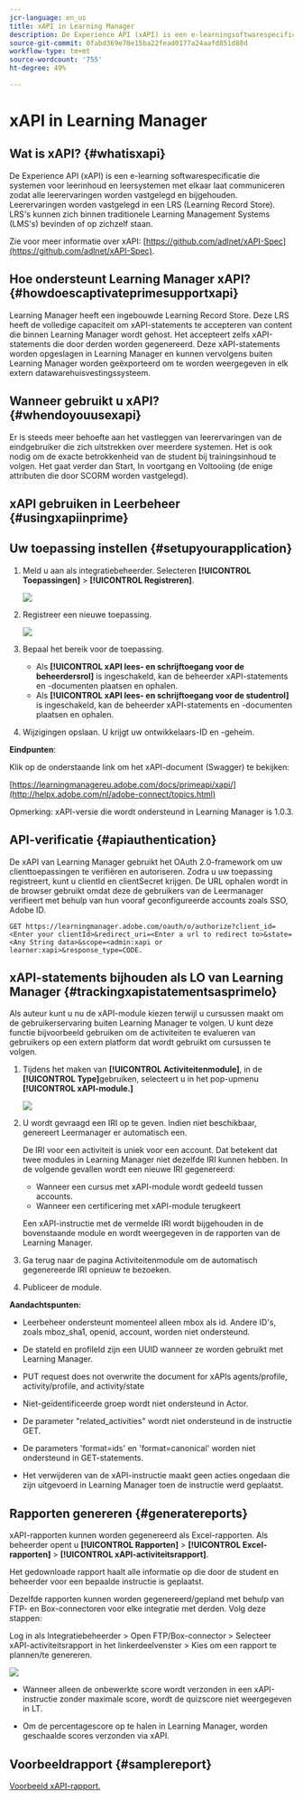 ```yaml
---
jcr-language: en_us
title: xAPI in Learning Manager
description: De Experience API (xAPI) is een e-learningsoftwarespecificatie waarmee leerinhoud en leersystemen met elkaar kunnen communiceren op een manier die alle soorten leerervaringen opslaat en bijhoudt.
source-git-commit: 0fabd369e70e15ba22fead0177a24aafd851d88d
workflow-type: tm+mt
source-wordcount: '755'
ht-degree: 49%

---
```




# xAPI in Learning Manager

## Wat is xAPI? {#whatisxapi}

De Experience API (xAPI) is een e-learning softwarespecificatie die systemen voor leerinhoud en leersystemen met elkaar laat communiceren zodat alle leerervaringen worden vastgelegd en bijgehouden. Leerervaringen worden vastgelegd in een LRS (Learning Record Store). LRS&#39;s kunnen zich binnen traditionele Learning Management Systems (LMS&#39;s) bevinden of op zichzelf staan.

Zie voor meer informatie over xAPI:  [https://github.com/adlnet/xAPI-Spec](https://github.com/adlnet/xAPI-Spec).

## Hoe ondersteunt Learning Manager xAPI? {#howdoescaptivateprimesupportxapi}

Learning Manager heeft een ingebouwde Learning Record Store. Deze LRS heeft de volledige capaciteit om xAPI-statements te accepteren van content die binnen Learning Manager wordt gehost. Het accepteert zelfs xAPI-statements die door derden worden gegenereerd. Deze xAPI-statements worden opgeslagen in Learning Manager en kunnen vervolgens buiten Learning Manager worden geëxporteerd om te worden weergegeven in elk extern datawarehuisvestingssysteem.

## Wanneer gebruikt u xAPI? {#whendoyouusexapi}

Er is steeds meer behoefte aan het vastleggen van leerervaringen van de eindgebruiker die zich uitstrekken over meerdere systemen.  Het is ook nodig om de exacte betrokkenheid van de student bij trainingsinhoud te volgen. Het gaat verder dan Start, In voortgang en Voltooiing (de enige attributen die door SCORM worden vastgelegd).

## xAPI gebruiken in Leerbeheer {#usingxapiinprime}

## Uw toepassing instellen {#setupyourapplication}

1. Meld u aan als integratiebeheerder. Selecteren **[!UICONTROL Toepassingen]** > **[!UICONTROL Registreren]**.

   ![](assets/appregistration.png)

1. Registreer een nieuwe toepassing.

   ![](assets/appregistration.png)

1. Bepaal het bereik voor de toepassing.

   * Als **[!UICONTROL xAPI lees- en schrijftoegang voor de beheerdersrol]** is ingeschakeld, kan de beheerder xAPI-statements en -documenten plaatsen en ophalen.
   * Als **[!UICONTROL xAPI lees- en schrijftoegang voor de studentrol]** is ingeschakeld, kan de beheerder xAPI-statements en -documenten plaatsen en ophalen.

1. Wijzigingen opslaan. U krijgt uw ontwikkelaars-ID en -geheim.

**Eindpunten**:

Klik op de onderstaande link om het xAPI-document (Swagger) te bekijken:

[https://learningmanagereu.adobe.com/docs/primeapi/xapi/](http://helpx.adobe.com/nl/adobe-connect/topics.html)

Opmerking: xAPI-versie die wordt ondersteund in Learning Manager is 1.0.3.

## API-verificatie {#apiauthentication}

De xAPI van Learning Manager gebruikt het OAuth 2.0-framework om uw clienttoepassingen te verifiëren en autoriseren. Zodra u uw toepassing registreert, kunt u clientId en clientSecret krijgen. De URL ophalen wordt in de browser gebruikt omdat deze de gebruikers van de Leermanager verifieert met behulp van hun vooraf geconfigureerde accounts zoals SSO, Adobe ID.

```
GET https://learningmanager.adobe.com/oauth/o/authorize?client_id=<Enter your clientId>&redirect_uri=<Enter a url to redirect to>&state=<Any String data>&scope=<admin:xapi or learner:xapi>&response_type=CODE.
```

## xAPI-statements bijhouden als LO van Learning Manager {#trackingxapistatementsasprimelo}

Als auteur kunt u nu de xAPI-module kiezen terwijl u cursussen maakt om de gebruikerservaring buiten Learning Manager te volgen. U kunt deze functie bijvoorbeeld gebruiken om de activiteiten te evalueren van gebruikers op een extern platform dat wordt gebruikt om cursussen te volgen.

1. Tijdens het maken van **[!UICONTROL Activiteitenmodule]**, in de **[!UICONTROL Type]**&#x200B;gebruiken, selecteert u in het pop-upmenu  **[!UICONTROL xAPI-module.]**

   ![](assets/xapimodulecreation.png)

1. U wordt gevraagd een IRI op te geven. Indien niet beschikbaar, genereert Leermanager er automatisch een.

   De IRI voor een activiteit is uniek voor een account. Dat betekent dat twee modules in Learning Manager niet dezelfde IRI kunnen hebben. In de volgende gevallen wordt een nieuwe IRI gegenereerd:

   * Wanneer een cursus met xAPI-module wordt gedeeld tussen accounts.
   * Wanneer een certificering met xAPI-module terugkeert



   Een xAPI-instructie met de vermelde IRI wordt bijgehouden in de bovenstaande module en wordt weergegeven in de rapporten van de Learning Manager.

1. Ga terug naar de pagina Activiteitenmodule om de automatisch gegenereerde IRI opnieuw te bezoeken.
1. Publiceer de module.

**Aandachtspunten:**

* Leerbeheer ondersteunt momenteel alleen mbox als id. Andere ID&#39;s, zoals mboz_sha1, openid, account, worden niet ondersteund.

* De stateId en profileId zijn een UUID wanneer ze worden gebruikt met Learning Manager.
* PUT request does not overwrite the document for xAPIs agents/profile, activity/profile, and activity/state
* Niet-geïdentificeerde groep wordt niet ondersteund in Actor.
* De parameter &quot;related_activities&quot; wordt niet ondersteund in de instructie GET.
* De parameters &#39;format=ids&#39; en &#39;format=canonical&#39; worden niet ondersteund in GET-statements.
* Het verwijderen van de xAPI-instructie maakt geen acties ongedaan die zijn uitgevoerd in Learning Manager toen de instructie werd geplaatst.

## Rapporten genereren {#generatereports}

xAPI-rapporten kunnen worden gegenereerd als Excel-rapporten. Als beheerder opent u **[!UICONTROL Rapporten]** > **[!UICONTROL Excel-rapporten]** > **[!UICONTROL xAPI-activiteitsrapport]**.

Het gedownloade rapport haalt alle informatie op die door de student en beheerder voor een bepaalde instructie is geplaatst.

Dezelfde rapporten kunnen worden gegenereerd/gepland met behulp van FTP- en Box-connectoren voor elke integratie met derden. Volg deze stappen:

Log in als Integratiebeheerder > Open FTP/Box-connector > Selecteer xAPI-activiteitsrapport in het linkerdeelvenster > Kies om een rapport te plannen/te genereren.

![](assets/xapischedule.png)

* Wanneer alleen de onbewerkte score wordt verzonden in een xAPI-instructie zonder maximale score, wordt de quizscore niet weergegeven in LT.

* Om de percentagescore op te halen in Learning Manager, worden geschaalde scores verzonden via xAPI.

## Voorbeeldrapport {#samplereport}

[Voorbeeld xAPI-rapport.](assets/xapireport8842560559890766717csv.zip)
